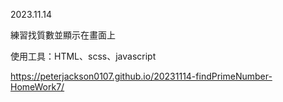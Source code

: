 2023.11.14

練習找質數並顯示在畫面上

使用工具：HTML、scss、javascript

https://peterjackson0107.github.io/20231114-findPrimeNumber-HomeWork7/
